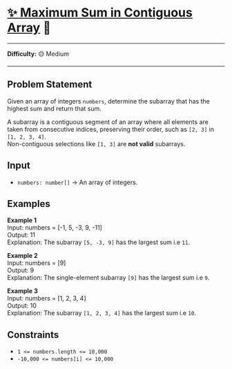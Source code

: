 # [✨ Maximum Sum in Contiguous Array](https://www.greatfrontend.com/interviews/study/blind75/questions/algo/array-maximum-sum-contiguous) 🧩

---

**Difficulty:** 🟡 Medium  

---
## Problem Statement
Given an array of integers `numbers`, determine the subarray that has the highest sum and return that sum.

A subarray is a contiguous segment of an array where all elements are taken from consecutive indices, preserving their order, such as `[2, 3]` in `[1, 2, 3, 4]`.  
Non-contiguous selections like `[1, 3]` are **not valid** subarrays.

## Input
- `numbers: number[]` → An array of integers.

## Examples

**Example 1**  
Input: numbers = [-1, 5, -3, 9, -11]  
Output: 11  
Explanation: The subarray `[5, -3, 9]` has the largest sum i.e `11`.

**Example 2**  
Input: numbers = [9]  
Output: 9  
Explanation: The single-element subarray `[9]` has the largest sum i.e `9`.

**Example 3**  
Input: numbers = [1, 2, 3, 4]  
Output: 10  
Explanation: The subarray `[1, 2, 3, 4]` has the largest sum i.e `10`.

## Constraints
- `1 <= numbers.length <= 10,000`  
- `-10,000 <= numbers[i] <= 10,000`


